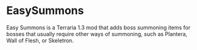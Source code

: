 # EasySummons
Easy Summons is a Terraria 1.3 mod that adds boss summoning items for bosses that usually require other ways of summoning, such as Plantera, Wall of Flesh, or Skeletron.
